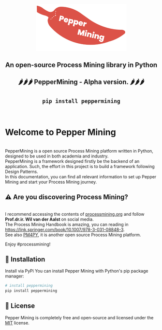 <div align="center">

<img src="docs/images/logo.png" alt="drawing" width="300"/>

## **An open-source Process Mining library in Python**
## 🌶🌶🌶 **PepperMining - Alpha version. 🌶🌶🌶**
## `pip install peppermining` </br>
</br>

<div align="left">

  # Welcome to Pepper Mining

<br>PepperMining is a open source Process Mining platform written in Python, designed to be used in both academia and industry.
<br>PepperMining is a framework designed firstly be the backend of an application. Such, the effort in this project is to build a framework following Design Patterns.
<br>In this documentation, you can find all relevant information to set up Pepper Mining and start your Process Mining journey.

## <span>&#9888;</span> Are you discovering Process Mining?
<br>I recommend accessing the contents of <a href="https://www.processmining.org/">processmining.org</a> and follow <b>Prof.dr.ir. Wil van der Aalst </b> on social media.
<br>The Process Mining Handbook is amazing, you can reading in https://link.springer.com/book/10.1007/978-3-031-08848-3.
<br>See also <a href="https://pm4py.fit.fraunhofer.de/">PM4PY</a>, it is another open source Process Mining platform.


Enjoy #processmining!

## 🚀 Installation

Install via PyPi
You can install Pepper Mining with Python's pip package manager:

```python
# install peppermining
pip install peppermining
```

  
## 📝 License
Pepper Mining is completely free and open-source and licensed under the [MIT](https://github.com/ThoberDetofeno/peppermining/blob/main/LICENSE.txt) license.
